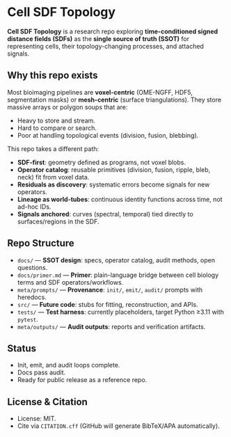 # Cell SDF Topology

**Cell SDF Topology** is a research repo exploring **time-conditioned signed distance fields (SDFs)** as the **single source of truth (SSOT)** for representing cells, their topology-changing processes, and attached signals.

## Why this repo exists

Most bioimaging pipelines are **voxel-centric** (OME-NGFF, HDF5, segmentation masks) or **mesh-centric** (surface triangulations). They store massive arrays or polygon soups that are:

* Heavy to store and stream.
* Hard to compare or search.
* Poor at handling topological events (division, fusion, blebbing).

This repo takes a different path:

* **SDF-first**: geometry defined as programs, not voxel blobs.
* **Operator catalog**: reusable primitives (division, fusion, ripple, bleb, neck) fit from voxel data.
* **Residuals as discovery**: systematic errors become signals for new operators.
* **Lineage as world-tubes**: continuous identity functions across time, not ad-hoc IDs.
* **Signals anchored**: curves (spectral, temporal) tied directly to surfaces/regions in the SDF.

## Repo Structure

* `docs/` — **SSOT design**: specs, operator catalog, audit methods, open questions.
* `docs/primer.md` — **Primer**: plain-language bridge between cell biology terms and SDF operators/workflows.
* `meta/prompts/` — **Provenance**: `init/`, `emit/`, `audit/` prompts with heredocs.
* `src/` — **Future code**: stubs for fitting, reconstruction, and APIs.
* `tests/` — **Test harness**: currently placeholders, target Python ≥3.11 with `pytest`.
* `meta/outputs/` — **Audit outputs**: reports and verification artifacts.

## Status

* Init, emit, and audit loops complete.
* Docs pass audit.
* Ready for public release as a reference repo.

## License & Citation

* License: MIT.
* Cite via `CITATION.cff` (GitHub will generate BibTeX/APA automatically).
